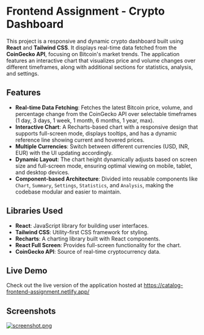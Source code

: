 
# Frontend Assignment - Crypto Dashboard

This project is a responsive and dynamic crypto dashboard built using **React** and **Tailwind CSS**. It displays real-time data fetched from the **CoinGecko API**, focusing on Bitcoin's market trends. The application features an interactive chart that visualizes price and volume changes over different timeframes, along with additional sections for statistics, analysis, and settings.

## Features

-   **Real-time Data Fetching**: Fetches the latest Bitcoin price, volume, and percentage change from the CoinGecko API over selectable timeframes (1 day, 3 days, 1 week, 1 month, 6 months, 1 year, max).
-   **Interactive Chart**: A Recharts-based chart with a responsive design that supports full-screen mode, displays tooltips, and has a dynamic reference line showing current and hovered prices.
-   **Multiple Currencies**: Switch between different currencies (USD, INR, EUR) with the UI updating accordingly.
-   **Dynamic Layout**: The chart height dynamically adjusts based on screen size and full-screen mode, ensuring optimal viewing on mobile, tablet, and desktop devices.
-   **Component-based Architecture**: Divided into reusable components like `Chart`, `Summary`, `Settings`, `Statistics`, and `Analysis`, making the codebase modular and easier to maintain.

    

## Libraries Used

-   **React**: JavaScript library for building user interfaces.
-   **Tailwind CSS**: Utility-first CSS framework for styling.
-   **Recharts**: A charting library built with React components.
-   **React Full Screen**: Provides full-screen functionality for the chart.
-   **CoinGecko API**: Source of real-time cryptocurrency data.

## Live Demo

Check out the live version of the application hosted at https://catalog-frontend-assignment.netlify.app/

## Screenshots

[![screenshot.png](https://i.postimg.cc/MGBFxhxG/screenshot.png)](https://postimg.cc/cKsmBkvq)



